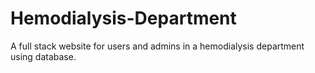 # Hemodialysis-Department
A full stack website for users and admins in a hemodialysis department using database.

